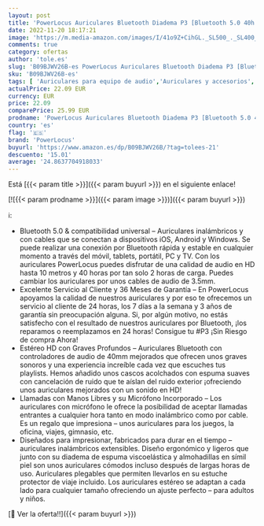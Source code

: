 ```yaml
---
layout: post
title: 'PowerLocus Auriculares Bluetooth Diadema P3 [Bluetooth 5.0 40h de música] Cascos Bluetooth Inalámbrico Plegable Casco Bluetooth y Audio Cable Sonido Estéreo con Micrófono para iPhone  Móviles  TV  PC'
date: 2022-11-20 18:17:21
image: 'https://m.media-amazon.com/images/I/41o9Z+CihGL._SL500_._SL400_.jpg'
comments: true
category: ofertas
author: 'tole.es'
slug: 'B09BJWV26B-es PowerLocus Auriculares Bluetooth Diadema P3 [Bluetooth 5.0...'
sku: 'B09BJWV26B-es'
tags: [ 'Auriculares para equipo de audio','Auriculares y accesorios','Electrónica','iphone','powerlocus','🇪🇸', ]
actualPrice: 22.09 EUR
currency: EUR
price: 22.09
comparePrice: 25.99 EUR
prodname: 'PowerLocus Auriculares Bluetooth Diadema P3 [Bluetooth 5.0 40h de música] Cascos Bluetooth Inalámbrico Plegable Casco Bluetooth y Audio Cable Sonido Estéreo con Micrófono para iPhone  Móviles  TV  PC'
country: 'es'
flag: '🇪🇸'
brand: 'PowerLocus'
buyurl: 'https://www.amazon.es/dp/B09BJWV26B/?tag=tolees-21'
descuento: '15.01'
average: '24.8637704918033'
---
```


Está [{{< param title >}}]({{< param buyurl >}}) en el siguiente enlace!

[![{{< param prodname >}}]({{< param image >}})]({{< param buyurl >}})

ℹ️:

- Bluetooth 5.0 & compatibilidad universal – Auriculares inalámbricos y con cables que se conectan a dispositivos iOS, Android y Windows. Se puede realizar una conexión por Bluetooth rápida y estable en cualquier momento a través del móvil, tablets, portátil, PC y TV. Con los auriculares PowerLocus puedes disfrutar de una calidad de audio en HD hasta 10 metros y 40 horas por tan solo 2 horas de carga. Puedes cambiar los auriculares por unos cables de audio de 3.5mm.
- Excelente Servicio al Cliente y 36 Meses de Garantía – En PowerLocus apoyamos la calidad de nuestros auriculares y por eso te ofrecemos un servicio al cliente de 24 horas, los 7 días a la semana y 3 años de garantía sin preocupación alguna. Si, por algún motivo, no estás satisfecho con el resultado de nuestros auriculares por Bluetooth, ¡los reparamos o reemplazamos en 24 horas! Consigue tu #P3 ¡Sin Riesgo de compra Ahora!
- Estéreo HD con Graves Profundos – Auriculares Bluetooth con controladores de audio de 40mm mejorados que ofrecen unos graves sonoros y una experiencia increíble cada vez que escuches tus playlists. Hemos añadido unos cascos acolchados con espuma suaves con cancelación de ruido que te aíslan del ruido exterior ¡ofreciendo unos auriculares mejorados con un sonido en HD!
- Llamadas con Manos Libres y su Micrófono Incorporado – Los auriculares con micrófono le ofrece la posibilidad de aceptar llamadas entrantes a cualquier hora tanto en modo inalámbrico como por cable. Es un regalo que impresiona – unos auriculares para los juegos, la oficina, viajes, gimnasio, etc.
- Diseñados para impresionar, fabricados para durar en el tiempo – auriculares inalámbricos extensibles. Diseño ergonómico y ligeros que junto con su diadema de espuma viscoelástica y almohadillas en símil piel son unos auriculares cómodos incluso después de largas horas de uso. Auriculares plegables que permiten llevarlos en su estuche protector de viaje incluido. Los auriculares estéreo se adaptan a cada lado para cualquier tamaño ofreciendo un ajuste perfecto – para adultos y niños.

[🛒 Ver la oferta!!]({{< param buyurl >}})
